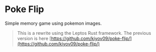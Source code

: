 # Poke Flip

Simple memory game using pokemon images.

> This is a rewrite using the Leptos Rust framework. The previous version is here
> [https://github.com/kiyov09/poke-flip/](https://github.com/kiyov09/poke-flip/)
